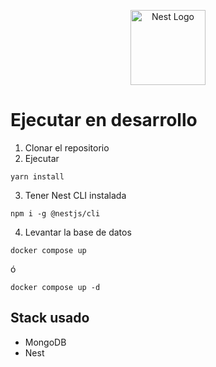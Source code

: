 <p align="center">
  <a href="http://nestjs.com/" target="blank"><img src="https://nestjs.com/img/logo-small.svg" width="120" alt="Nest Logo" /></a>
</p>

# Ejecutar en desarrollo

1. Clonar el repositorio
2. Ejecutar

```
yarn install
```

3. Tener Nest CLI instalada

```
npm i -g @nestjs/cli
```

4. Levantar la base de datos

```
docker compose up
```

ó

```
docker compose up -d
```

## Stack usado

- MongoDB
- Nest
